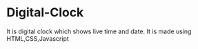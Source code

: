# Digital-Clock
It is digital clock which shows live time and date. It is made using HTML,CSS,Javascript
